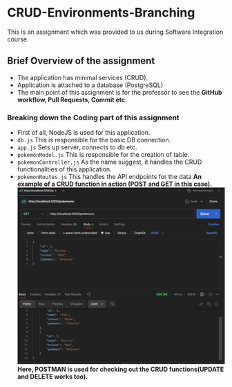 # CRUD-Environments-Branching
This is an assignment which was provided to us during Software Integration course.

## Brief Overview of the assignment
- The application has minimal services (CRUD).
- Application is attached to a database (PostgreSQL)
- The main point of this assignment is for the professor to see the **GitHub workflow, Pull Requests, Commit etc**.

### Breaking down the Coding part of this assignment
- First of all, NodeJS is used for this application.
- `db.js` This is responsible for the basic DB connection.
- `app.js` Sets up server, connects to db etc.
- `pokemonModel.js` This is responsible for the creation of table.
- `pokemonController.js` As the name suggest, it handles the CRUD functionalities of this application.
- `pokemonRoutes.js` This handles the API endpoints for the data
**An example of a CRUD function in action (POST and GET in this case).**
![alt text](image.png)
**Here, POSTMAN is used for checking out the CRUD functions(UPDATE and DELETE works too).**




